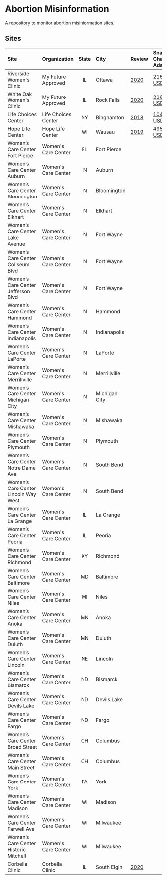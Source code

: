 # Abortion Misinformation

A repository to monitor abortion misinformation sites.

## Sites

| Site                                | Organization      | State | City        |Review                                       | Snap Chat Ads                                                                       | Google Maps |
|:------------------------------------|:------------------|:-----:|:------------|:--------------------------------------------|:------------------------------------------------------------------------------------|:-----------:|
|Riverside Women's Clinic             |My Future Approved |IL     |Ottawa       |[2020](https://goo.gl/maps/KprzB7wquWw3x9tF9)|[216 USD](https://github.com/MassMove/SCBot/blob/master/2023/My_Future_Approved.md)  |[4.4](https://www.google.com/maps/place/Riverside+Women's+Clinic/@41.346664,-88.840761,16z/data=!4m6!3m5!1s0x880955491f2d224b:0x5562dc6e85b4b1c5!8m2!3d41.3466641!4d-88.8407614!16s%2Fg%2F11ghf9zylp)|
|White Oak Women's Clinic             |My Future Approved |IL     |Rock Falls   |[2020](https://goo.gl/maps/Q9RBxGHYhzSXx3zc6)|[216 USD](https://github.com/MassMove/SCBot/blob/master/2023/My_Future_Approved.md)  |[4.3](https://www.google.com/maps/place/White+Oak+Women's+Clinic/@41.767186,-89.688929,16z/data=!4m8!3m7!1s0x8809b653495a8e5b:0xc5a66278c423f60b!8m2!3d41.7671859!4d-89.6889292!9m1!1b1!16s%2Fg%2F11b6gc778m)|
|Life Choices Center                  |Life Choices Center|NY     |Binghamton   |[2018](https://goo.gl/maps/Q6jzDhg9FWixu3q98)|[1047 USD](https://github.com/MassMove/SCBot/blob/master/2023/Life_Choices_Center.md)|[4.0](https://www.google.com/maps/place/Life+Choices+Center/@42.0976669,-75.9232063,17z/data=!3m1!4b1!4m6!3m5!1s0x89daef6ced1ac283:0x6736d4bde9ada41!8m2!3d42.0976629!4d-75.9206314!16s%2Fg%2F1tg_mmkm)|
|Hope Life Center                     |Hope Life Center   |WI     |Wausau       |[2019](https://goo.gl/maps/ug3yL1WqHzkZbiZU9)|[495 USD](https://github.com/MassMove/SCBot/blob/master/2023/Hope_Life_Center.md)    |[4.5](https://www.google.com/maps/place/Hope+Life+Center/@44.9564206,-89.6668267,17z/data=!3m1!4b1!4m6!3m5!1s0x880021a98e83798f:0x8f56a5c2ab8ff7dc!8m2!3d44.9564168!4d-89.6642518!16s%2Fg%2F1tfm20b4)|
|Women’s Care Center Fort Pierce      |Women's Care Center|FL     |Fort Pierce  |                                             |                                                                                     |[5.0](https://www.google.com/maps/place/Women%E2%80%99s+Care+Center/@27.443172,-80.3326193,15z/data=!4m2!3m1!1s0x0:0x2a69877c8f63192d?sa=X&ved=2ahUKEwjE7fLHnMT-AhXnnFYBHUN5DbYQ_BJ6BAhJEAg)|
|Women’s Care Center Auburn           |Women's Care Center|IN     |Auburn       |                                             |                                                                                     |[5.0](https://www.google.com/maps/place/Women%E2%80%99s+Care+Center/@41.3670462,-85.0696396,15z/data=!4m2!3m1!1s0x0:0x5717085e9392e934?sa=X&ved=2ahUKEwjHseGfnsT-AhXul1YBHRfQCVIQ_BJ6BAg9EAg)|
|Women’s Care Center Bloomington      |Women's Care Center|IN     |Bloomington  |                                             |                                                                                     |[4.7](https://www.google.com/maps/place/Women%E2%80%99s+Care+Center/@39.1625111,-86.5346358,15z/data=!4m2!3m1!1s0x0:0x6488ed744b72fd2?sa=X&ved=2ahUKEwjYmYiln8T-AhWdnFYBHV9SA2YQ_BJ6BAhIEAg)|
|Women’s Care Center Elkhart          |Women's Care Center|IN     |Elkhart      |                                             |                                                                                     |[4.8](https://www.google.com/maps/place/Women%E2%80%99s+Care+Center/@41.6821258,-85.9739721,15z/data=!4m6!3m5!1s0x8816c328f79520b9:0xb7bad6b35ab85d58!8m2!3d41.6821258!4d-85.9739721!16s%2Fg%2F1tj4c2mt)|
|Women’s Care Center Lake Avenue      |Women's Care Center|IN     |Fort Wayne   |                                             |                                                                                     |[4.9](https://www.google.com/maps/place/Women%E2%80%99s+Care+Center/@41.0896306,-85.1009093,15z/data=!4m2!3m1!1s0x0:0xcdd80084722bfb38?sa=X&ved=2ahUKEwjV2MedosT-AhUOmVYBHeFVAkwQ_BJ6BAg1EAg)|
|Women’s Care Center Coliseum Blvd    |Women's Care Center|IN     |Fort Wayne   |                                             |                                                                                     |[4.8](https://www.google.com/maps/place/Women%E2%80%99s+Care+Center/@41.1174417,-85.1552095,15z/data=!4m2!3m1!1s0x0:0xb6ca6d8b47a3b70a?sa=X&ved=2ahUKEwix64m6osT-AhVusVYBHUtlDyYQ_BJ6BAg2EAg)|
|Women’s Care Center Jefferson Blvd   |Women's Care Center|IN     |Fort Wayne   |                                             |                                                                                     |[4.8](https://www.google.com/maps/place/Women%E2%80%99s+Care+Center/@41.0678635,-85.1996304,15z/data=!4m2!3m1!1s0x0:0xc2abdb5a596f5a47?sa=X&ved=2ahUKEwi6oY3XosT-AhWimFYBHTEnAu4Q_BJ6BAg2EAg)|
|Women’s Care Center Hammond          |Women's Care Center|IN     |Hammond      |                                             |                                                                                     |[5.0](https://www.google.com/maps/place/Women%E2%80%99s+Care+Center/@41.5876856,-87.4805743,15z/data=!4m6!3m5!1s0x8811de3d436267fb:0xf31a6eeeded2f5a1!8m2!3d41.5876856!4d-87.4805743!16s%2Fg%2F11bbrq9k1r)|
|Women’s Care Center Indianapolis     |Women's Care Center|IN     |Indianapolis |                                             |                                                                                     |[4.8](https://www.google.com/maps/place/Women%E2%80%99s+Care+Center/@39.9108558,-86.241759,15z/data=!4m2!3m1!1s0x0:0x114b9c410fbb17c8?sa=X&ved=2ahUKEwiK0tnTo8T-AhUWsVYBHQnOATYQ_BJ6BAg6EAg)|
|Women’s Care Center LaPorte          |Women's Care Center|IN     |LaPorte      |                                             |                                                                                     |[4.7](https://www.google.com/maps/place/Women%E2%80%99s+Care+Center/@41.610658,-86.717808,15z/data=!4m2!3m1!1s0x0:0x562b4c988b438d80?sa=X&ved=2ahUKEwj57aaEpMT-AhXet1YBHTrgBigQ_BJ6BAg4EAg)|
|Women’s Care Center Merrillville     |Women's Care Center|IN     |Merrillville |                                             |                                                                                     |[4.9](https://www.google.com/maps/place/Women%E2%80%99s+Care+Center/@41.4635307,-87.3364736,15z/data=!4m6!3m5!1s0x8811eee3877807d3:0x28db7a352c3222ed!8m2!3d41.4635307!4d-87.3364736!16s%2Fg%2F11f3d65n9n)|
|Women’s Care Center Michigan City    |Women's Care Center|IN     |Michigan City|                                             |                                                                                     |[5.0](https://www.google.com/maps/place/Women%E2%80%99s+Care+Center/@41.7133691,-86.90292,15z/data=!4m6!3m5!1s0x8811a7d29b11c427:0x9ec49ed7a5b8fe06!8m2!3d41.7133691!4d-86.90292!16s%2Fg%2F11h1jzpy_p)|
|Women’s Care Center Mishawaka        |Women's Care Center|IN     |Mishawaka    |                                             |                                                                                     |[4.9](https://www.google.com/maps/place/Women%E2%80%99s+Care+Center+-+Mishawaka/@41.660703,-86.1886045,15z/data=!4m6!3m5!1s0x8816cdcc50284ddd:0xfa034c5d9a113b9c!8m2!3d41.660703!4d-86.1886045!16s%2Fg%2F1tf6xz4q)|
|Women’s Care Center Plymouth         |Women's Care Center|IN     |Plymouth     |                                             |                                                                                     |[4.9](https://www.google.com/maps/place/Women%E2%80%99s+Care+Center/@41.3416447,-86.3090852,15z/data=!4m6!3m5!1s0x881153b2d08126a3:0xea980e5850996d98!8m2!3d41.3416447!4d-86.3090852!16s%2Fg%2F1tj2244x)|
|Women’s Care Center Notre Dame Ave   |Women's Care Center|IN     |South Bend   |                                             |                                                                                     |[4.7](https://www.google.com/maps/place/Women%E2%80%99s+Care+Center/@41.6794422,-86.2379849,15z/data=!4m6!3m5!1s0x8816cd4064a5c69d:0xe8e8362d5b5b5ddd!8m2!3d41.6794422!4d-86.2379849!16s%2Fg%2F1vd3wdmd)|
|Women’s Care Center Lincoln Way West |Women's Care Center|IN     |South Bend   |                                             |                                                                                     |[4.9](https://www.google.com/maps/place/Women%E2%80%99s+Care+Center+-+West+South+Bend/@41.6926361,-86.2995377,15z/data=!4m6!3m5!1s0x881132cc2031b6fb:0x74b59d38a49692fd!8m2!3d41.6926361!4d-86.2995377!16s%2Fg%2F11b5wly5ld)|
|Women’s Care Center La Grange        |Women's Care Center|IL     |La Grange    |                                             |                                                                                     |[4.7](https://www.google.com/maps/place/Women%E2%80%99s+Care+Center/@41.8193436,-87.8730032,17z/data=!3m1!4b1!4m6!3m5!1s0x880e49f5e83af683:0xc2c4488f17df6467!8m2!3d41.8193396!4d-87.8704283!16s%2Fg%2F11gbfdqq0p)|
|Women’s Care Center Peoria           |Women's Care Center|IL     |Peoria       |                                             |                                                                                     |[4.4](https://www.google.com/maps/place/Women's+Care+Center/@40.719067,-89.5942248,15z/data=!4m6!3m5!1s0x880a5b2ae68b0c8b:0x7fa56ac4f3289a1e!8m2!3d40.719067!4d-89.5942248!16s%2Fg%2F11t85qfdky)|
|Women’s Care Center Richmond         |Women's Care Center|KY     |Richmond     |                                             |                                                                                     |[5.0](https://www.google.com/maps/place/Women%E2%80%99s+Care+Center/@37.7611514,-84.3079843,15z/data=!4m6!3m5!1s0x8842e19658cdec81:0x7ca872686411d4d1!8m2!3d37.7611514!4d-84.3079843!16s%2Fg%2F11fzbk_10q)|
|Women’s Care Center Baltimore        |Women's Care Center|MD     |Baltimore    |                                             |                                                                                     |[4.7](https://www.google.com/maps/place/Women%E2%80%99s+Care+Center/@39.3655044,-76.5178531,15z/data=!4m6!3m5!1s0x89c8089a4e290e47:0x7d877d69f23b43c5!8m2!3d39.3655044!4d-76.5178531!16s%2Fg%2F11cn943jpz)|
|Women’s Care Center Niles            |Women's Care Center|MI     |Niles        |                                             |                                                                                     |[4.8](https://www.google.com/maps/place/Women%E2%80%99s+Care+Center/@41.8297988,-86.2516171,15z/data=!4m6!3m5!1s0x8816d5321d17a73f:0x4a6ad044d28556e8!8m2!3d41.8297988!4d-86.2516171!16s%2Fg%2F1th0yzd0)|
|Women’s Care Center Anoka            |Women's Care Center|MN     |Anoka        |                                             |                                                                                     |[5.0](https://www.google.com/maps/place/Women%E2%80%99s+Care+Center/@45.1972587,-93.3833043,15z/data=!4m6!3m5!1s0x52b33f56b252da01:0x84a2ad288f52e5c9!8m2!3d45.1972587!4d-93.3833043!16s%2Fg%2F11q8tqg8yc)|
|Women’s Care Center Duluth           |Women's Care Center|MN     |Duluth       |                                             |                                                                                     |[4.2](https://www.google.com/maps/place/Women%E2%80%99s+Care+Center/@46.7888337,-92.0981203,15z/data=!4m6!3m5!1s0x52ae52bf983d052b:0xd64da6098d6847f1!8m2!3d46.7888337!4d-92.0981203!16s%2Fg%2F1wk6zdy6)|
|Women’s Care Center Lincoln          |Women's Care Center|NE     |Lincoln      |                                             |                                                                                     |[4.6](https://www.google.com/maps/place/Women%E2%80%99s+Care+Center+Lincoln/@40.7560495,-96.6532469,15z/data=!4m6!3m5!1s0x879697dec5fcd02b:0x969803f1dba951d6!8m2!3d40.7560495!4d-96.6532469!16s%2Fg%2F11m_x982_g)|
|Women’s Care Center Bismarck         |Women's Care Center|ND     |Bismarck     |                                             |                                                                                     |[4.6](https://www.google.com/maps/place/Women%E2%80%99s+Care+Center/@46.8112775,-100.7864905,15z/data=!4m6!3m5!1s0x52d7838220d96f19:0x83e28dd7112f64f5!8m2!3d46.8112775!4d-100.7864905!16s%2Fg%2F1wc30x5y)|
|Women’s Care Center Devils Lake      |Women's Care Center|ND     |Devils Lake  |                                             |                                                                                     |[5.0](https://www.google.com/maps/place/Women%E2%80%99s+Care+Center/@48.1115657,-98.8599997,15z/data=!4m6!3m5!1s0x52db4bce9a409dcb:0x61eb606031ec008d!8m2!3d48.1115657!4d-98.8599997!16s%2Fg%2F1tm8826q)|
|Women’s Care Center Fargo            |Women's Care Center|ND     |Fargo        |                                             |                                                                                     |[4.8](https://www.google.com/maps/place/Women%E2%80%99s+Care+Center/@46.8781285,-96.7978085,15z/data=!4m6!3m5!1s0x52c8cb6e3bf3802d:0xdb71e0afef9cf212!8m2!3d46.8781285!4d-96.7978085!16s%2Fg%2F11fl790bqd)|
|Women’s Care Center Broad Street     |Women's Care Center|OH     |Columbus     |                                             |                                                                                     |[4.0](https://www.google.com/maps/place/Women%E2%80%99s+Care+Center/@39.9647557,-82.9756411,15z/data=!4m6!3m5!1s0x883888dcead08d0d:0x3c70e897d66fd161!8m2!3d39.9647557!4d-82.9756411!16s%2Fg%2F1tdbxdzd)|
|Women’s Care Center Main Street      |Women's Care Center|OH     |Columbus     |                                             |                                                                                     |[4.0](https://www.google.com/maps/place/Women%E2%80%99s+Care+Center/@39.9562586,-82.9106047,15z/data=!4m2!3m1!1s0x0:0x82b36e9686ff6451?sa=X&ved=2ahUKEwjMoNOPqsT-AhVNkVYBHc72ClYQ_BJ6BAhCEAg)|
|Women’s Care Center York             |Women's Care Center|PA     |York         |                                             |                                                                                     |[4.9](https://www.google.com/maps/place/Women%E2%80%99s+Care+Center/@39.9548652,-76.7500004,15z/data=!4m6!3m5!1s0x89c88c099a1b4b69:0x33b05305506e18cc!8m2!3d39.9548652!4d-76.7500004!16s%2Fg%2F11f3n5_gh7)|
|Women’s Care Center Madison          |Women's Care Center|WI     |Madison      |                                             |                                                                                     |[4.0](https://www.google.com/maps/place/Women's+Care+Center+-+Madison/@43.1229137,-89.3235905,15z/data=!4m6!3m5!1s0x88065427910d0ddd:0x7e1f6e58e5d052e7!8m2!3d43.1229137!4d-89.3235905!16s%2Fg%2F1hc2p_8kf)|
|Women’s Care Center Farwell Ave      |Women's Care Center|WI     |Milwaukee    |                                             |                                                                                     |[4.5](https://www.google.com/maps/place/Women%E2%80%99s+Care+Center/@43.048908,-87.896293,15z/data=!4m6!3m5!1s0x8805191d2b88674d:0xec17d14794894f94!8m2!3d43.048908!4d-87.896293!16s%2Fg%2F1tczfgnk)|
|Women’s Care Center Historic Mitchell|Women's Care Center|WI     |Milwaukee    |                                             |                                                                                     |[4.5](https://www.google.com/maps/place/Women%E2%80%99s+Care+Center/@43.0124305,-87.9196689,15z/data=!4m2!3m1!1s0x0:0x9e9cb98e3cd96c93?sa=X&ved=2ahUKEwjpnNunq8T-AhXoplYBHWfgAJEQ_BJ6BAg-EAg)|
|Corbella Clinic                      |Corbella Clinic    |IL     |South Elgin  |[2020](https://goo.gl/maps/M2dhtszhVnvhpNct6)|                                                                                     |[4.5](https://www.google.com/maps/place/Corbella+Clinic/@41.9941006,-88.2928355,15z/data=!4m6!3m5!1s0x880f0485048820f9:0xaa85399e5c87873c!8m2!3d41.9941006!4d-88.2928355!16s%2Fg%2F1hc209y23)|

